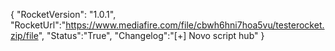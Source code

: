 {
    "RocketVersion": "1.0.1",
    "RocketUrl":"https://www.mediafire.com/file/cbwh6hni7hoa5vu/testerocket.zip/file",
    "Status":"True",
    "Changelog":"[+] Novo script hub"
}
